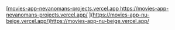 [[movies-app-nevanomans-projects.vercel.app
 ](https://movies-app-nevanomans-projects.vercel.app/)https://movies-app-nevanomans-projects.vercel.app/
](https://movies-app-nu-beige.vercel.app/)https://movies-app-nu-beige.vercel.app/
